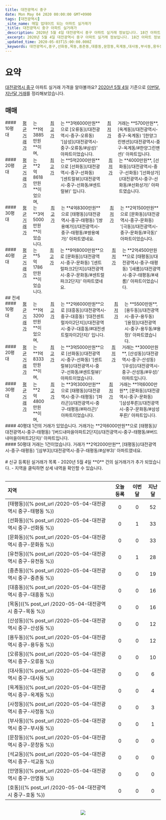 ```yaml
---
title: 대전광역시 중구
date: Mon May 04 2020 00:00:00 GMT+0900
tags: [대전광역시]
_site_name: 매일 업데이트 되는 아파트 실거래가
_title: 대전광역시 중구 아파트 실거래가
_description: 2020년 5월 4일 대전광역시 중구 아파트 실거래 정보입니다. 18건 아파트 정보가 있습니다.
_excerpt: 2020년 5월 4일 대전광역시 중구 아파트 실거래 정보입니다. 18건 아파트 정보가 있습니다.
_updated_time: 2020-05-03T15:00:00.000Z
_keywords: 대전광역시,중구,선화동,목동,중촌동,대흥동,문창동,옥계동,대사동,부사동,용두동,오류동,태평동,유천동,문화동,산성동,사정동,안영동,호동,석교동
---
```



# 요약
<ins>대전광역시 중구</ins> 아파트 실거래 가격을 알아볼까요? <ins>2020년 5월 4일</ins> 기준으로 <ins>이번달, 지난달 거래</ins>를 정리해보았습니다.

## 매매
<div class="container">
<div class="six columns" markdown="1">
#### 10평대
<ins>평균 거래가</ins>는 **1억3885만원**이며, <ins>최고가</ins>는 **3억6000만원**으로 [오류동](/대전광역시-중구-오류동) '[삼성](/대전광역시-중구-오류동/#삼성)' 아파트이었습니다. <ins>최저가</ins> 거래는 **5700만원**, [옥계동](/대전광역시-중구-옥계동) '[한양그린맨션](/대전광역시-중구-옥계동/#한양그린맨션)' 아파트입니다.
</div>
<div class="six columns" markdown="1">
#### 20평대
<ins>평균 거래가</ins>는 **2억8618만원**이었으며, <ins>최고가</ins>는 **5억2000만원**으로 [선화동](/대전광역시-중구-선화동) '[센트럴뷰](/대전광역시-중구-선화동/#센트럴뷰)' 입니다. <ins>최저가</ins>는 **4000만원**, [선화동](/대전광역시-중구-선화동) '[선화상가](/대전광역시-중구-선화동/#선화상가)' 아파트였습니다.
</div>
</div>
<div class="container">
<div class="six columns" markdown="1">
#### 30평대
<ins>평균 거래가</ins>는 **3억5000만원**이었습니다. <ins>최고가</ins>는 **4억8300만원**으로 [태평동](/대전광역시-중구-태평동) '[쌍용예가](/대전광역시-중구-태평동/#쌍용예가)' 아파트였네요. <ins>최저가</ins>는 **2억1500만원**으로 [문화동](/대전광역시-중구-문화동) '[극동](/대전광역시-중구-문화동/#극동)' 아파트이었습니다.
</div>
<div class="six columns" markdown="1">
#### 40평대
<ins>평균 거래가</ins>는 **5억1786만원**이었습니다. <ins>최고가</ins>는 **9억8000만원**으로 [문화동](/대전광역시-중구-문화동) '[센트럴파크2단지](/대전광역시-중구-문화동/#센트럴파크2단지)' 아파트였네요. <ins>최저가</ins>는 **2억4500만원**으로 [태평동](/대전광역시-중구-태평동) '[새롬](/대전광역시-중구-태평동/#새롬)' 아파트이었습니다.
</div>
</div>
## 전세
<div class="container">
<div class="six columns" markdown="1">
#### 10평대
<ins>평균 거래가</ins>는 **1억3200만원**이었으며, <ins>최고가</ins>는 **2억6000만원**으로 [대흥동](/대전광역시-중구-대흥동) '[대전센트럴자이2단지](/대전광역시-중구-대흥동/#대전센트럴자이2단지)' 입니다. <ins>최저가</ins>는 **5500만원**, [용두동](/대전광역시-중구-용두동) '[용정](/대전광역시-중구-용두동/#용정)' 아파트였습니다.
</div>
<div class="six columns" markdown="1">
#### 20평대
<ins>평균 거래가</ins>는 **1억8333만원**이며, <ins>최고가</ins>는 **3억5000만원**으로 [선화동](/대전광역시-중구-선화동) '[센트럴뷰](/대전광역시-중구-선화동/#센트럴뷰)' 아파트이었습니다. <ins>최저가</ins> 거래는 **3000만원**, [산성동](/대전광역시-중구-산성동) '[우성](/대전광역시-중구-산성동/#우성)' 아파트입니다.
</div>
</div>
<div class="container">
<div class="six columns" markdown="1">
#### 30평대
<ins>평균 거래가</ins>는 **2억4800만원**이며, <ins>최고가</ins>는 **3억3000만원**으로 [태평동](/대전광역시-중구-태평동) '[파라곤](/대전광역시-중구-태평동/#파라곤)' 아파트이었습니다. <ins>최저가</ins> 거래는 **1억6000만원**, [문화동](/대전광역시-중구-문화동) '[삼성푸른](/대전광역시-중구-문화동/#삼성푸른)' 아파트입니다.
</div>
<div class="six columns" markdown="1">
#### 40평대
1건의 거래가 있었습니다. 거래가는 **2억6000만원**으로 [태평동](/대전광역시-중구-태평동) '[버드내마을아파트2단지](/대전광역시-중구-태평동/#버드내마을아파트2단지)' 아파트입니다.
</div>
</div>
<div class="container">
<div class="twelve columns" markdown="1">
#### 50평대
거래는 1건이었습니다. 거래가 **2억2000만원**, [태평동](/대전광역시-중구-태평동) '[삼부3](/대전광역시-중구-태평동/#삼부3)' 아파트였네요.
</div>
</div>


<br>
# 신규 등록된 실거래가 목록
- 2020년 5월 4일 **0** 건의 실거래가가 추가 되었습니다.
- 지역을 클릭하면 상세 내역을 확인할 수 있습니다.
<br><br>

| 지역 | 오늘 등록 | 이번달 | 지난달 |
|:---|:---:|:---:|:---:|
| [태평동]({% post_url /2020-05-04-대전광역시 중구-태평동 %}) | 0 | 0 | 52|
| [선화동]({% post_url /2020-05-04-대전광역시 중구-선화동 %}) | 0 | 1 | 33|
| [문화동]({% post_url /2020-05-04-대전광역시 중구-문화동 %}) | 0 | 0 | 33|
| [유천동]({% post_url /2020-05-04-대전광역시 중구-유천동 %}) | 0 | 1 | 28|
| [중촌동]({% post_url /2020-05-04-대전광역시 중구-중촌동 %}) | 0 | 0 | 19|
| [대흥동]({% post_url /2020-05-04-대전광역시 중구-대흥동 %}) | 0 | 0 | 16|
| [목동]({% post_url /2020-05-04-대전광역시 중구-목동 %}) | 0 | 0 | 16|
| [산성동]({% post_url /2020-05-04-대전광역시 중구-산성동 %}) | 0 | 0 | 12|
| [용두동]({% post_url /2020-05-04-대전광역시 중구-용두동 %}) | 0 | 0 | 12|
| [오류동]({% post_url /2020-05-04-대전광역시 중구-오류동 %}) | 0 | 0 | 10|
| [대사동]({% post_url /2020-05-04-대전광역시 중구-대사동 %}) | 0 | 0 | 6|
| [옥계동]({% post_url /2020-05-04-대전광역시 중구-옥계동 %}) | 0 | 0 | 4|
| [사정동]({% post_url /2020-05-04-대전광역시 중구-사정동 %}) | 0 | 0 | 3|
| [부사동]({% post_url /2020-05-04-대전광역시 중구-부사동 %}) | 0 | 0 | 1|
| [문창동]({% post_url /2020-05-04-대전광역시 중구-문창동 %}) | 0 | 0 | 0|
| [석교동]({% post_url /2020-05-04-대전광역시 중구-석교동 %}) | 0 | 0 | 0|
| [안영동]({% post_url /2020-05-04-대전광역시 중구-안영동 %}) | 0 | 0 | 0|
| [호동]({% post_url /2020-05-04-대전광역시 중구-호동 %}) | 0 | 0 | 0|

<p align="center"><br><img src="https://via.placeholder.com/700x120"><br></p>
